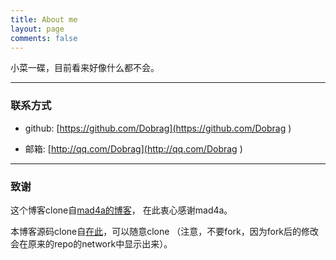 ```yaml
---
title: About me
layout: page
comments: false
---
```


小菜一碟，目前看来好像什么都不会。


----

### 联系方式

* github: [https://github.com/Dobrag](https://github.com/Dobrag )

* 邮箱: [http://qq.com/Dobrag](http://qq.com/Dobrag )

---

### 致谢

这个博客clone自[mad4a的博客](http://mad4a.me/ )，
在此衷心感谢mad4a。


本博客源码clone自[在此](https://github.com/mad4alcohol/mad4a-blog )，可以随意clone
（注意，不要fork，因为fork后的修改会在原来的repo的network中显示出来）。



